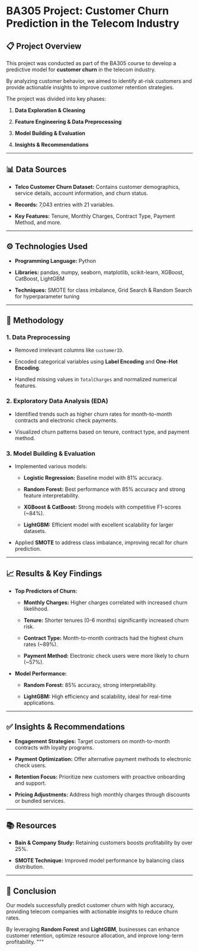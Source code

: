 # BA305 Project: Customer Churn Prediction in the Telecom Industry

## 📋 Project Overview

This project was conducted as part of the BA305 course to develop a predictive model for **customer churn** in the telecom industry. 

By analyzing customer behavior, we aimed to identify at-risk customers and provide actionable insights to improve customer retention strategies.

The project was divided into key phases:

1. **Data Exploration & Cleaning**

2. **Feature Engineering & Data Preprocessing**

3. **Model Building & Evaluation**

4. **Insights & Recommendations**

---

## 📊 Data Sources

- **Telco Customer Churn Dataset:** Contains customer demographics, service details, account information, and churn status.

- **Records:** 7,043 entries with 21 variables.

- **Key Features:** Tenure, Monthly Charges, Contract Type, Payment Method, and more.

---

## ⚙️ Technologies Used

- **Programming Language:** Python

- **Libraries:** pandas, numpy, seaborn, matplotlib, scikit-learn, XGBoost, CatBoost, LightGBM

- **Techniques:** SMOTE for class imbalance, Grid Search & Random Search for hyperparameter tuning

---

## 🚀 Methodology

### 1. **Data Preprocessing**

- Removed irrelevant columns like `customerID`.

- Encoded categorical variables using **Label Encoding** and **One-Hot Encoding**.

- Handled missing values in `TotalCharges` and normalized numerical features.

### 2. **Exploratory Data Analysis (EDA)**

- Identified trends such as higher churn rates for month-to-month contracts and electronic check payments.

- Visualized churn patterns based on tenure, contract type, and payment method.

### 3. **Model Building & Evaluation**

- Implemented various models:

  - **Logistic Regression:** Baseline model with 81% accuracy.

  - **Random Forest:** Best performance with 85% accuracy and strong feature interpretability.

  - **XGBoost & CatBoost:** Strong models with competitive F1-scores (~84%).

  - **LightGBM:** Efficient model with excellent scalability for larger datasets.

- Applied **SMOTE** to address class imbalance, improving recall for churn prediction.

---

## 📈 Results & Key Findings

- **Top Predictors of Churn:**

  - **Monthly Charges:** Higher charges correlated with increased churn likelihood.

  - **Tenure:** Shorter tenures (0-6 months) significantly increased churn risk.

  - **Contract Type:** Month-to-month contracts had the highest churn rates (~89%).

  - **Payment Method:** Electronic check users were more likely to churn (~57%).

- **Model Performance:**

  - **Random Forest:** 85% accuracy, strong interpretability.

  - **LightGBM:** High efficiency and scalability, ideal for real-time applications.

---

## ✅ Insights & Recommendations

- **Engagement Strategies:** Target customers on month-to-month contracts with loyalty programs.

- **Payment Optimization:** Offer alternative payment methods to electronic check users.

- **Retention Focus:** Prioritize new customers with proactive onboarding and support.

- **Pricing Adjustments:** Address high monthly charges through discounts or bundled services.

---

## 📚 Resources

- **Bain & Company Study:** Retaining customers boosts profitability by over 25%.

- **SMOTE Technique:** Improved model performance by balancing class distribution.

---

## 🎯 Conclusion

Our models successfully predict customer churn with high accuracy, providing telecom companies with actionable insights to reduce churn rates.

By leveraging **Random Forest** and **LightGBM**, businesses can enhance customer retention, optimize resource allocation, and improve long-term profitability.
"""
